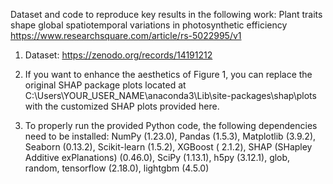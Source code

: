 Dataset and code to reproduce key results in the following work: Plant traits shape global spatiotemporal variations in photosynthetic efficiency https://www.researchsquare.com/article/rs-5022995/v1

1. Dataset: https://zenodo.org/records/14191212

2. If you want to enhance the aesthetics of Figure 1, you can replace the original SHAP package plots located at C:\Users\YOUR_USER_NAME\anaconda3\Lib\site-packages\shap\plots with the customized SHAP plots provided here.

3. To properly run the provided Python code, the following dependencies need to be installed: NumPy (1.23.0), Pandas (1.5.3), Matplotlib (3.9.2), Seaborn (0.13.2), Scikit-learn (1.5.2), XGBoost ( 2.1.2), SHAP (SHapley Additive exPlanations) (0.46.0), SciPy (1.13.1), h5py (3.12.1), glob, random, tensorflow (2.18.0), lightgbm (4.5.0)
